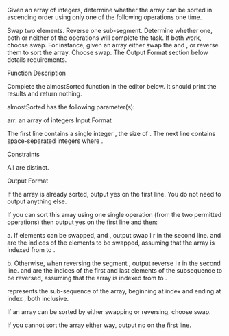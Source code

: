 Given an array of integers, determine whether the array can be sorted in ascending order using only one of the following operations one time.

Swap two elements.
Reverse one sub-segment.
Determine whether one, both or neither of the operations will complete the task. If both work, choose swap. For instance, given an array  either swap the  and , or reverse them to sort the array. Choose swap. The Output Format section below details requirements.

Function Description

Complete the almostSorted function in the editor below. It should print the results and return nothing.

almostSorted has the following parameter(s):

arr: an array of integers
Input Format

The first line contains a single integer , the size of .
The next line contains  space-separated integers  where .

Constraints



All  are distinct.

Output Format

If the array is already sorted, output yes on the first line. You do not need to output anything else.

If you can sort this array using one single operation (from the two permitted operations) then output yes on the first line and then:

a. If elements can be swapped,  and , output swap l r in the second line.  and  are the indices of the elements to be swapped, assuming that the array is indexed from  to .

b. Otherwise, when reversing the segment , output reverse l r in the second line.  and  are the indices of the first and last elements of the subsequence to be reversed, assuming that the array is indexed from  to .

 represents the sub-sequence of the array, beginning at index  and ending at index , both inclusive.

If an array can be sorted by either swapping or reversing, choose swap.

If you cannot sort the array either way, output no on the first line.

